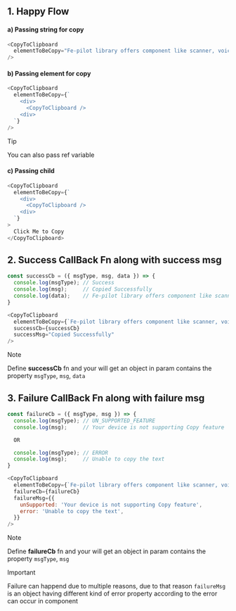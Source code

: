 ## 1. Happy Flow 

#### a) Passing string for copy

```js
<CopyToClipboard 
  elementToBeCopy="Fe-pilot library offers component like scanner, voice search, autofill otp, phonebook, share and many more for a small/medium/large size web based applications" 
/>
```

#### b) Passing element for copy

```js
<CopyToClipboard 
  elementToBeCopy={`
    <div>
      <CopyToClipboard />
    <div>
  `} 
/>
```
> [!Tip]
> You can also pass ref variable


#### c) Passing child

```js
<CopyToClipboard 
  elementToBeCopy={`
    <div>
      <CopyToClipboard />
    <div>
  `} 
>
  Click Me to Copy
</CopyToClipboard> 
```

## 2. Success CallBack Fn along with success msg

```js
const successCb = ({ msgType, msg, data }) => {
  console.log(msgType); // Success
  console.log(msg);     // Copied Successfully
  console.log(data);    // Fe-pilot library offers component like scanner, voice search, autofill otp, phonebook, share
}
```

```js
<CopyToClipboard 
  elementToBeCopy={`Fe-pilot library offers component like scanner, voice search, autofill otp, phonebook, share`}
  successCb={successCb}
  successMsg="Copied Successfully"
/>
```
> [!Note]
 Define **successCb** fn and your will get an object in param contains the property ```msgType```, ```msg```, ```data```

## 3. Failure CallBack Fn along with failure msg
```js
const failureCb = ({ msgType, msg }) => {
  console.log(msgType); // UN_SUPPORTED_FEATURE
  console.log(msg);     // Your device is not supporting Copy feature

  OR

  console.log(msgType); // ERROR
  console.log(msg);     // Unable to copy the text
}
```
```js
<CopyToClipboard 
  elementToBeCopy={`Fe-pilot library offers component like scanner, voice search, autofill otp, phonebook, share`}
  failureCb={failureCb}
  failureMsg={{
    unSupported: 'Your device is not supporting Copy feature',
    error: 'Unable to copy the text',
  }}
/>
```
> [!Note]
> Define **failureCb** fn and your will get an object in param contains the property ```msgType```, ```msg```

> [!Important]
Failure can happend due to multiple reasons, due to that reason ```failureMsg``` is an object having different kind of error property according to the error can occur in component
